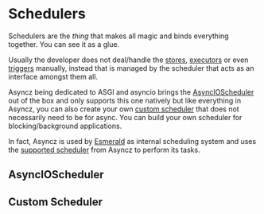 # Schedulers

Schedulers are the *thing* that makes all magic and binds everything together. You can see it as a
glue.

Usually the developer does not deal/handle the [stores](./stores.md), [executors](./executors.md)
or even [triggers](./triggers.md) manually, instead that is managed by the scheduler that acts
as an interface amongst them all.

Asyncz being dedicated to ASGI and asyncio brings the [AsyncIOScheduler](#asyncioscheduler)
out of the box and only supports this one natively but like everything in Asyncz, you can also
create your own [custom scheduler](#custom-scheduler) that does not necessarily need to be for
async. You can build your own scheduler for blocking/background applications.

In fact, Asyncz is used by [Esmerald](https://esmerald.dymmond.com) as internal scheduling system
and uses the [supported scheduler](./contrib/esmerald/scheduler.md) from Asyncz to perform its
tasks.

## AsyncIOScheduler

## Custom Scheduler
